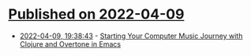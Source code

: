 # [Published on 2022-04-09](index.md)

* [2022-04-09, 19:38:43](https://news.ycombinator.com/item?id=30971282) - [Starting Your Computer Music Journey with Clojure and Overtone in Emacs](https://savo.rocks/posts/starting-your-computer-music-journey-with-clojure-and-overtone-in-emacs/)
